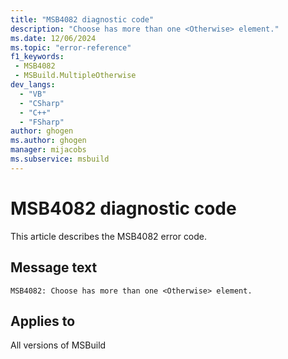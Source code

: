 ```yaml
---
title: "MSB4082 diagnostic code"
description: "Choose has more than one <Otherwise> element."
ms.date: 12/06/2024
ms.topic: "error-reference"
f1_keywords:
 - MSB4082
 - MSBuild.MultipleOtherwise
dev_langs:
  - "VB"
  - "CSharp"
  - "C++"
  - "FSharp"
author: ghogen
ms.author: ghogen
manager: mijacobs
ms.subservice: msbuild
---
```


# MSB4082 diagnostic code

<!-- :::ErrorDefinitionDescription::: -->
<!-- :::editable-content name="introDescription"::: -->
This article describes the MSB4082 error code.
<!-- :::editable-content-end::: -->

## Message text

`MSB4082: Choose has more than one <Otherwise> element.`

<!-- :::editable-content name="postOutputDescription"::: -->
<!--
{StrBegin="MSB4082: "}
-->
<!-- :::editable-content-end::: -->
<!-- :::ErrorDefinitionDescription-end::: -->

## Applies to

All versions of MSBuild
